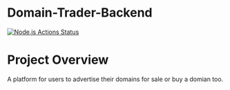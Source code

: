# Domain-Trader-Backend
[![Node.js Actions Status](https://github.com/PrincewillIroka/Domain-Trader-Backend/workflows/android/badge.svg)](https://github.com/PrincewillIroka/Domain-Trader-Backend/actions)

# Project Overview
A platform for users to advertise their domains for sale or buy a domian too.
